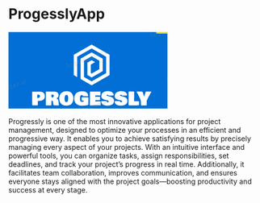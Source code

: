 # ProgesslyApp
![image alt](https://github.com/Emanuel-hub-developer/ProgesslyApp/blob/e1b7a8065ffa6659ba2660a27eb9675c38b5228c/ProgesslyApp/WinFormsProgessly/Resources/ProgesslyLogo.png)

Progressly is one of the most innovative applications for project management, designed to optimize your processes in an efficient and progressive way. It enables you to achieve satisfying results by precisely managing every aspect of your projects. With an intuitive interface and powerful tools, you can organize tasks, assign responsibilities, set deadlines, and track your project’s progress in real time. Additionally, it facilitates team collaboration, improves communication, and ensures everyone stays aligned with the project goals—boosting productivity and success at every stage.



